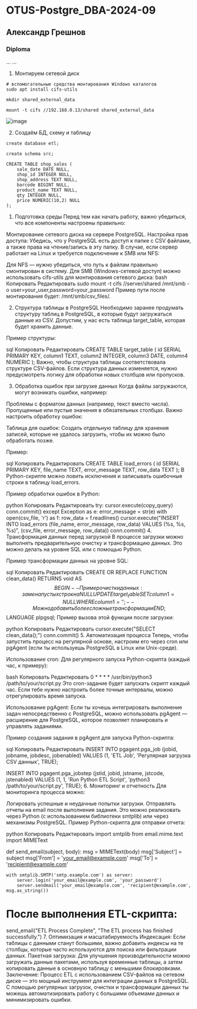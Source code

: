 # OTUS-Postgre_DBA-2024-09
## Александр Грешнов

### Diploma

...
...
1. Монтируем сетевой диск
```
# вспомогательные средства монтирования Windows каталогов
sudo apt install cifs-utils

mkdir shared_external_data

mount -t cifs //192.168.0.13/shared shared_external_data
```

![image](https://github.com/user-attachments/assets/eb3d9598-2dc3-493d-95ff-988d8839c22a)

2. Создаём БД, схему и таблицу
```
create database etl;

create schema src;

CREATE TABLE shop_sales (
    sale_date DATE NULL,
    shop_id INTEGER NULL,
    shop_address TEXT NULL,
    barcode BIGINT NULL,
    product_name TEXT NULL,
    qty INTEGER NULL,
    price NUMERIC(10,2) NULL
);
```


1. Подготовка среды
Перед тем как начать работу, важно убедиться, что все компоненты настроены правильно:

Монтирование сетевого диска на сервере PostgreSQL.
Настройка прав доступа: Убедись, что у PostgreSQL есть доступ к папке с CSV файлами, а также права на чтение/запись в эту папку.
В случае, если сервер работает на Linux и требуется подключение к SMB или NFS:

Для NFS — нужно убедиться, что путь к файлам правильно смонтирован в систему.
Для SMB (Windows-сетевой доступ) можно использовать cifs-utils для монтирования сетевого диска:
bash
Копировать
Редактировать
sudo mount -t cifs //server/shared /mnt/smb -o user=your_user,password=your_password
Пример пути после монтирования будет: /mnt/smb/csv_files/.

2. Структура таблицы в PostgreSQL
Необходимо заранее продумать структуру таблиц в PostgreSQL, в которые будут загружаться данные из CSV. Допустим, у нас есть таблица target_table, которая будет хранить данные.

Пример структуры:

sql
Копировать
Редактировать
CREATE TABLE target_table (
    id SERIAL PRIMARY KEY,
    column1 TEXT,
    column2 INTEGER,
    column3 DATE,
    column4 NUMERIC
);
Важно, чтобы структура таблицы соответствовала структуре CSV-файлов. Если структура данных изменяется, нужно предусмотреть логику для обработки новых столбцов или пропусков.

3. Обработка ошибок при загрузке данных
Когда файлы загружаются, могут возникать ошибки, например:

Проблемы с форматом данных (например, текст вместо числа).
Пропущенные или пустые значения в обязательных столбцах.
Важно настроить обработку ошибок:

Таблица для ошибок: Создать отдельную таблицу для хранения записей, которые не удалось загрузить, чтобы их можно было обработать позже.

Пример:

sql
Копировать
Редактировать
CREATE TABLE load_errors (
    id SERIAL PRIMARY KEY,
    file_name TEXT,
    error_message TEXT,
    row_data TEXT
);
В Python-скрипте можно ловить исключения и записывать ошибочные строки в таблицу load_errors.

Пример обработки ошибок в Python:

python
Копировать
Редактировать
try:
    cursor.execute(copy_query)
    conn.commit()
except Exception as e:
    error_message = str(e)
    with open(csv_file, 'r') as f:
        row_data = f.readlines()
    cursor.execute("INSERT INTO load_errors (file_name, error_message, row_data) VALUES (%s, %s, %s)",
                   (csv_file, error_message, row_data))
    conn.commit()
4. Трансформация данных перед загрузкой
В процессе загрузки можно выполнять предварительную очистку и трансформацию данных. Это можно делать на уровне SQL или с помощью Python.

Пример трансформации данных на уровне SQL:

sql
Копировать
Редактировать
CREATE OR REPLACE FUNCTION clean_data()
RETURNS void AS
$$
BEGIN
    -- Пример очистки данных: замена пустых строк на NULL
    UPDATE target_table
    SET column1 = NULL WHERE column1 = '';
    -- Можно добавить более сложные трансформации
END;
$$ LANGUAGE plpgsql;
Пример вызова этой функции после загрузки:

python
Копировать
Редактировать
cursor.execute("SELECT clean_data();")
conn.commit()
5. Автоматизация процесса
Теперь, чтобы запустить процесс на регулярной основе, настроим его через cron или pgAgent (если ты используешь PostgreSQL в Linux или Unix-среде).

Использование cron: Для регулярного запуска Python-скрипта (каждый час, к примеру):

bash
Копировать
Редактировать
0 * * * * /usr/bin/python3 /path/to/your/script.py
Это cron-задание будет запускать скрипт каждый час. Если тебе нужно настроить более точные интервалы, можно отрегулировать время запуска.

Использование pgAgent: Если ты хочешь интегрировать выполнение задач непосредственно с PostgreSQL, можно использовать pgAgent — расширение для PostgreSQL, которое позволяет планировать и управлять заданиями.

Пример создания задания в pgAgent для запуска Python-скрипта:

sql
Копировать
Редактировать
INSERT INTO pgagent.pga_job (jobid, jobname, jobdesc, jobenabled)
VALUES (1, 'ETL Job', 'Регулярная загрузка CSV данных', TRUE);

INSERT INTO pgagent.pga_jobstep (jstid, jobid, jstname, jstcode, jstenabled)
VALUES (1, 1, 'Run Python ETL Script', 'python3 /path/to/your/script.py', TRUE);
6. Мониторинг и отчетность
Для мониторинга процесса можно:

Логировать успешные и неудачные попытки загрузки.
Отправлять отчеты на email после выполнения задания. Это можно реализовать через Python (с использованием библиотеки smtplib) или через механизмы PostgreSQL.
Пример Python-скрипта для отправки отчета:

python
Копировать
Редактировать
import smtplib
from email.mime.text import MIMEText

def send_email(subject, body):
    msg = MIMEText(body)
    msg['Subject'] = subject
    msg['From'] = 'your_email@example.com'
    msg['To'] = 'recipient@example.com'

    with smtplib.SMTP('smtp.example.com') as server:
        server.login('your_email@example.com', 'your_password')
        server.sendmail('your_email@example.com', 'recipient@example.com', msg.as_string())

# После выполнения ETL-скрипта:
send_email("ETL Process Complete", "The ETL process has finished successfully.")
7. Оптимизация и масштабируемость
Индексация: Если таблицы с данными станут большими, важно добавить индексы на те столбцы, которые часто используются для поиска или фильтрации данных.
Пакетная загрузка: Для улучшения производительности можно загружать данные пакетами, используя временные таблицы, а затем копировать данные в основную таблицу с меньшими блокировками.
Заключение:
Процесс ETL с использованием CSV-файлов на сетевом диске — это мощный инструмент для интеграции данных в PostgreSQL. С помощью регулярных загрузок, очистки и трансформации данных ты можешь автоматизировать работу с большими объемами данных и минимизировать ошибки.
